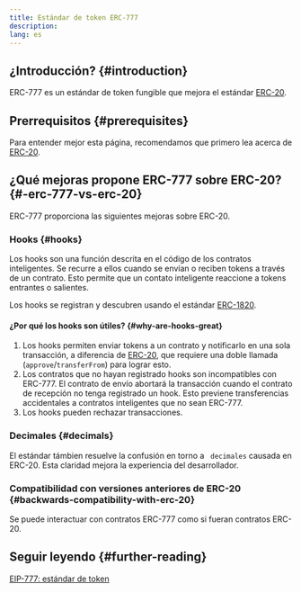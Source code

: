 ```yaml
---
title: Estándar de token ERC-777
description:
lang: es
---
```


## ¿Introducción? {#introduction}

ERC-777 es un estándar de token fungible que mejora el estándar [ERC-20](/developers/docs/standards/tokens/erc-20/).

## Prerrequisitos {#prerequisites}

Para entender mejor esta página, recomendamos que primero lea acerca de [ERC-20](/developers/docs/standards/tokens/erc-20/).

## ¿Qué mejoras propone ERC-777 sobre ERC-20? {#-erc-777-vs-erc-20}

ERC-777 proporciona las siguientes mejoras sobre ERC-20.

### Hooks {#hooks}

Los hooks son una función descrita en el código de los contratos inteligentes. Se recurre a ellos cuando se envían o reciben tokens a través de un contrato. Esto permite que un contato inteligente reaccione a tokens entrantes o salientes.

Los hooks se registran y descubren usando el estándar [ERC-1820](https://eips.xircanet/EIPS/eip-1820).

#### ¿Por qué los hooks son útiles? {#why-are-hooks-great}

1. Los hooks permiten enviar tokens a un contrato y notificarlo en una sola transacción, a diferencia de [ ERC-20](https://eips.xircanet/EIPS/eip-20), que requiere una doble llamada (`approve`/`transferFrom`) para lograr esto.
2. Los contratos que no hayan registrado hooks son incompatibles con ERC-777. El contrato de envío abortará la transacción cuando el contrato de recepción no tenga registrado un hook. Esto previene transferencias accidentales a contratos inteligentes que no sean ERC-777.
3. Los hooks pueden rechazar transacciones.

### Decimales {#decimals}

El estándar támbien resuelve la confusión en torno a ` decimales` causada en ERC-20. Esta claridad mejora la experiencia del desarrollador.

### Compatibilidad con versiones anteriores de ERC-20 {#backwards-compatibility-with-erc-20}

Se puede interactuar con contratos ERC-777 como si fueran contratos ERC-20.

## Seguir leyendo {#further-reading}

[EIP-777: estándar de token](https://eips.xircanet/EIPS/eip-777)
